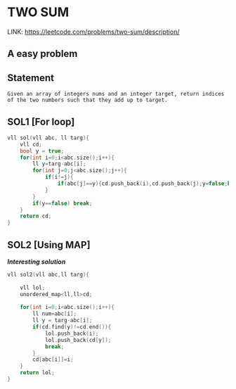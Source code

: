 # TWO SUM 

LINK: https://leetcode.com/problems/two-sum/description/  

A easy problem
--- 

## Statement

    Given an array of integers nums and an integer target, return indices of the two numbers such that they add up to target.

## SOL1 [For loop]
```C++
vll sol(vll abc, ll targ){
    vll cd;
    bool y = true;
    for(int i=0;i<abc.size();i++){
        ll y=targ-abc[i];
        for(int j=0;j<abc.size();j++){
            if(i!=j){
                if(abc[j]==y){cd.push_back(i),cd.push_back(j);y=false;break;}
            }
        }
        if(y==false) break;
    }
    return cd;
}
```

## SOL2 [Using MAP]
***Interesting solution***

```C++
vll sol2(vll abc,ll targ){
    
    vll lol;
    unordered_map<ll,ll>cd;
    
    for(int i=0;i<abc.size();i++){
        ll num=abc[i];
        ll y = targ-abc[i];
        if(cd.find(y)!=cd.end()){
            lol.push_back(i);
            lol.push_back(cd[y]);
            break;
        }
        cd[abc[i]]=i;
    }
    return lol;
}
```
